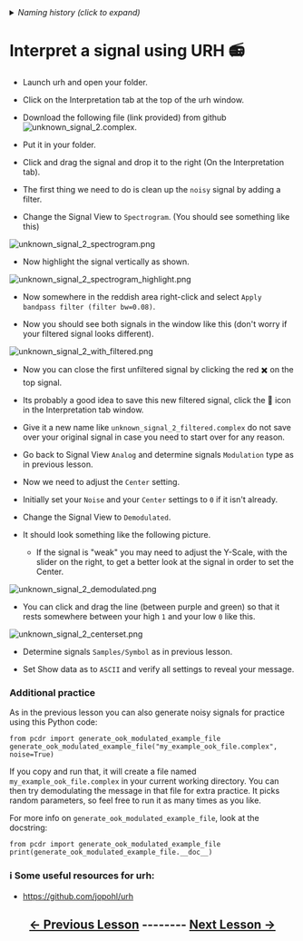 
<details><summary><i>Naming history (click to expand)</i></summary>
<pre>
2023 May 22: 050_Interpret_unknown_noisy_signal.md
</pre>
</details>

# Interpret a signal using URH 📻

- Launch urh and open your folder.

- Click on the Interpretation tab at the top of the urh window.

- Download the following file (link provided) from github ![unknown_signal_2.complex](https://github.com/python-can-define-radio/sdr-course/blob/main/classroom_activities/Ch03_Analyzing_Signals_URH/unknown_signal_2.complex).

- Put it in your folder.

- Click and drag the signal and drop it to the right (On the Interpretation tab).

- The first thing we need to do is clean up the `noisy` signal by adding a filter.

- Change the Signal View to `Spectrogram`. (You should see something like this)

![unknown_signal_2_spectrogram.png](https://github.com/python-can-define-radio/sdr-course/blob/main/classroom_activities/Chx_Misc/Images/unknown_signal_2_spectrogram.png?raw=true) 

- Now highlight the signal vertically as shown.

![unknown_signal_2_spectrogram_highlight.png](https://github.com/python-can-define-radio/sdr-course/blob/main/classroom_activities/Chx_Misc/Images/unknown_signal_2_spectrogram_highlight.png?raw=true)

- Now somewhere in the reddish area right-click and select `Apply bandpass filter (filter bw=0.08)`.

- Now you should see both signals in the window like this (don't worry if your filtered signal looks different).

![unknown_signal_2_with_filtered.png](https://github.com/python-can-define-radio/sdr-course/blob/main/classroom_activities/Chx_Misc/Images/unknown_signal_2_with_filtered.png?raw=true)

- Now you can close the first unfiltered signal by clicking the red ✖️ on the top signal.

- Its probably a good idea to save this new filtered signal, click the 💾 icon in the Interpretation tab window.

- Give it a new name like `unknown_signal_2_filtered.complex` do not save over your original signal in case you need to start over for any reason.

- Go back to Signal View `Analog` and determine signals `Modulation` type as in previous lesson.

- Now we need to adjust the `Center` setting.

- Initially set your `Noise` and your `Center` settings to `0` if it isn't already.

- Change the Signal View to `Demodulated`.

- It should look something like the following picture.
    - If the signal is "weak" you may need to adjust the Y-Scale, with the slider on the right, to get a better look at the signal in order to set the Center.

![unknown_signal_2_demodulated.png](https://github.com/python-can-define-radio/sdr-course/blob/main/classroom_activities/Chx_Misc/Images/unknown_signal_2_demodulated.png?raw=true)

- You can click and drag the line (between purple and green) so that it rests somewhere between your high `1` and your low `0` like this.
    

![unknown_signal_2_centerset.png](https://github.com/python-can-define-radio/sdr-course/blob/main/classroom_activities/Chx_Misc/Images/unknown_signal_2_centerset.png?raw=true)

- Determine signals `Samples/Symbol` as in previous lesson.

- Set Show data as to `ASCII` and verify all settings to reveal your message.

### Additional practice

As in the previous lesson you can also generate noisy signals for practice using this Python code:

```python3
from pcdr import generate_ook_modulated_example_file
generate_ook_modulated_example_file("my_example_ook_file.complex", noise=True)
```

If you copy and run that, it will create a file named `my_example_ook_file.complex` in your current working directory. You can then try demodulating the message in that file for extra practice. It picks random parameters, so feel free to run it as many times as you like.

For more info on `generate_ook_modulated_example_file`, look at the docstring:

```python3
from pcdr import generate_ook_modulated_example_file
print(generate_ook_modulated_example_file.__doc__)
```

### ℹ️ Some useful resources for urh:

- https://github.com/jopohl/urh

## <p align="center">[&larr; Previous Lesson](https://github.com/python-can-define-radio/sdr-course/blob/main/classroom_activities/Ch03_Analyzing_Signals_URH/040_Interpret_unknown_signal.md)  --------  [Next Lesson &rarr;](https://github.com/python-can-define-radio/sdr-course/blob/main/classroom_activities/Ch03_Analyzing_Signals_URH/060_Cropping_a_signal.md)</p>
